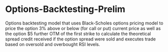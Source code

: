 # Options-Backtesting-Prelim
Options backtesting model that uses Black-Scholes options pricing model to price the option 3% above or below (for call or put) current price as well as the option $5 further OTM  of the first strike to calculate the theoretical spread credit received if the option spread were sold and executes trade based on oversold and overbought RSI levels.
